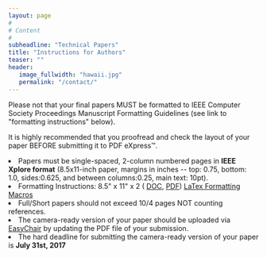 ```yaml
---
layout: page
#
# Content
#
subheadline: "Technical Papers"
title: "Instructions for Authors"
teaser: ""
header:
   image_fullwidth: "hawaii.jpg"
   permalink: "/contact/"
---
```


Please not that your final papers MUST be formatted to IEEE Computer Society
Proceedings Manuscript Formatting Guidelines (see link to "formatting
instructions" below).

It is highly recommended that you proofread and check the layout of your paper
BEFORE submitting it to PDF eXpress™.

<li>Papers must be single-spaced, 2-column numbered pages in <b>IEEE Xplore format</b> (8.5x11-inch paper, margins in inches -- top: 0.75, bottom: 1.0, sides:0.625, and between columns:0.25, main text: 10pt).</li>

<li>Formatting Instructions: 8.5" x 11" x 2 (
 <a href="ftp://pubftp.computer.org/Press/Outgoing/proceedings/instruct8.5x11x2.doc">DOC</a>,
 <a href="ftp://pubftp.computer.org/Press/Outgoing/proceedings/instruct8.5x11x2.pdf">PDF</a>)
 <a href="ftp://pubftp.computer.org/Press/Outgoing/proceedings/IEEE_CS_Latex8.5x11x2.zip">LaTex Formatting Macros</a></li>

<li>Full/Short papers should not exceed 10/4 pages NOT counting references.</li>

<li>The camera-ready version of your paper should be uploaded via <a href="https://easychair.org/conferences/?conf=ieeecluster2017">EasyChair</a> by updating the PDF file of your submission.</li>

<li>The hard deadline for submitting the camera-ready version of your paper is <b>July 31st, 2017</b></li>




